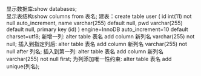 显示数据库:show databases;  
显示表结构:show columns from 表名;
建表：create table user ( 
id int(11) not null auto_increment,
name varchar(255) default null, 
pwd varchar(255) default null, 
primary key (id) 
) engine=InnoDB auto_increment=10 default charset=utf8;
新增一列:
alter table 表名 add column 新列名 varchar(255) not null;
插入到指定列后:
alter table 表名 add column 新列名 varchar(255) not null after 列名;
插入到第一列:
alter table 表名 add column 新列名 varchar(255) not null first;
为列添加唯一性约束:
alter table 表名 add unique(列名);
